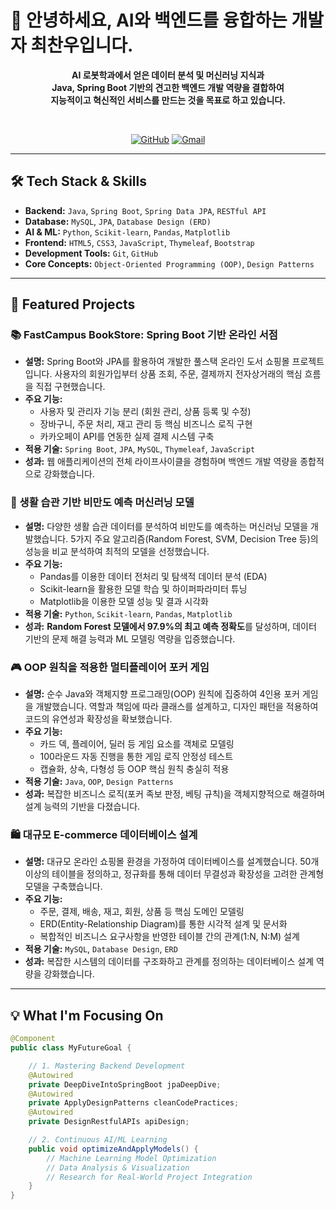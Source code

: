 # 👋 안녕하세요, AI와 백엔드를 융합하는 개발자 최찬우입니다.

<div align="center">

**AI 로봇학과에서 얻은 데이터 분석 및 머신러닝 지식과<br>Java, Spring Boot 기반의 견고한 백엔드 개발 역량을 결합하여<br>지능적이고 혁신적인 서비스를 만드는 것을 목표로 하고 있습니다.**

<br>

[![GitHub](https://img.shields.io/badge/GitHub-181717?style=for-the-badge&logo=github&logoColor=white)](https://github.com/choichanwoo001)
[![Gmail](https://img.shields.io/badge/Email-D14836?style=for-the-badge&logo=gmail&logoColor=white)](mailto:jonadan3495@gmail.com)

</div>

---

## 🛠️ Tech Stack & Skills

* **Backend:** `Java`, `Spring Boot`, `Spring Data JPA`, `RESTful API`
* **Database:** `MySQL`, `JPA`, `Database Design (ERD)`
* **AI & ML:** `Python`, `Scikit-learn`, `Pandas`, `Matplotlib`
* **Frontend:** `HTML5`, `CSS3`, `JavaScript`, `Thymeleaf`, `Bootstrap`
* **Development Tools:** `Git`, `GitHub`
* **Core Concepts:** `Object-Oriented Programming (OOP)`, `Design Patterns`

---

## 🚀 Featured Projects

### 📚 FastCampus BookStore: Spring Boot 기반 온라인 서점
* **설명:** Spring Boot와 JPA를 활용하여 개발한 풀스택 온라인 도서 쇼핑몰 프로젝트입니다. 사용자의 회원가입부터 상품 조회, 주문, 결제까지 전자상거래의 핵심 흐름을 직접 구현했습니다.
* **주요 기능:**
    * 사용자 및 관리자 기능 분리 (회원 관리, 상품 등록 및 수정)
    * 장바구니, 주문 처리, 재고 관리 등 핵심 비즈니스 로직 구현
    * 카카오페이 API를 연동한 실제 결제 시스템 구축
* **적용 기술:** `Spring Boot`, `JPA`, `MySQL`, `Thymeleaf`, `JavaScript`
* **성과:** 웹 애플리케이션의 전체 라이프사이클을 경험하며 백엔드 개발 역량을 종합적으로 강화했습니다.

### 🤖 생활 습관 기반 비만도 예측 머신러닝 모델
* **설명:** 다양한 생활 습관 데이터를 분석하여 비만도를 예측하는 머신러닝 모델을 개발했습니다. 5가지 주요 알고리즘(Random Forest, SVM, Decision Tree 등)의 성능을 비교 분석하여 최적의 모델을 선정했습니다.
* **주요 기능:**
    * Pandas를 이용한 데이터 전처리 및 탐색적 데이터 분석 (EDA)
    * Scikit-learn을 활용한 모델 학습 및 하이퍼파라미터 튜닝
    * Matplotlib을 이용한 모델 성능 및 결과 시각화
* **적용 기술:** `Python`, `Scikit-learn`, `Pandas`, `Matplotlib`
* **성과:** **Random Forest 모델에서 97.9%의 최고 예측 정확도**를 달성하며, 데이터 기반의 문제 해결 능력과 ML 모델링 역량을 입증했습니다.

### 🎮 OOP 원칙을 적용한 멀티플레이어 포커 게임
* **설명:** 순수 Java와 객체지향 프로그래밍(OOP) 원칙에 집중하여 4인용 포커 게임을 개발했습니다. 역할과 책임에 따라 클래스를 설계하고, 디자인 패턴을 적용하여 코드의 유연성과 확장성을 확보했습니다.
* **주요 기능:**
    * 카드 덱, 플레이어, 딜러 등 게임 요소를 객체로 모델링
    * 100라운드 자동 진행을 통한 게임 로직 안정성 테스트
    * 캡슐화, 상속, 다형성 등 OOP 핵심 원칙 충실히 적용
* **적용 기술:** `Java`, `OOP`, `Design Patterns`
* **성과:** 복잡한 비즈니스 로직(포커 족보 판정, 베팅 규칙)을 객체지향적으로 해결하며 설계 능력의 기반을 다졌습니다.

### 🛍️ 대규모 E-commerce 데이터베이스 설계
* **설명:** 대규모 온라인 쇼핑몰 환경을 가정하여 데이터베이스를 설계했습니다. 50개 이상의 테이블을 정의하고, 정규화를 통해 데이터 무결성과 확장성을 고려한 관계형 모델을 구축했습니다.
* **주요 기능:**
    * 주문, 결제, 배송, 재고, 회원, 상품 등 핵심 도메인 모델링
    * ERD(Entity-Relationship Diagram)를 통한 시각적 설계 및 문서화
    * 복합적인 비즈니스 요구사항을 반영한 테이블 간의 관계(1:N, N:M) 설계
* **적용 기술:** `MySQL`, `Database Design`, `ERD`
* **성과:** 복잡한 시스템의 데이터를 구조화하고 관계를 정의하는 데이터베이스 설계 역량을 강화했습니다.

---

## 💡 What I'm Focusing On

```java
@Component
public class MyFutureGoal {

    // 1. Mastering Backend Development
    @Autowired
    private DeepDiveIntoSpringBoot jpaDeepDive;
    @Autowired
    private ApplyDesignPatterns cleanCodePractices;
    @Autowired
    private DesignRestfulAPIs apiDesign;

    // 2. Continuous AI/ML Learning
    public void optimizeAndApplyModels() {
        // Machine Learning Model Optimization
        // Data Analysis & Visualization
        // Research for Real-World Project Integration
    }
}
